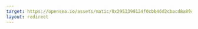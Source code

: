```yaml
---
target: https://opensea.io/assets/matic/0x2953399124f0cbb46d2cbacd8a89cf0599974963/35011800669156322130398772486911598605070519079425212131862560346839063724034
layout: redirect
---
```

